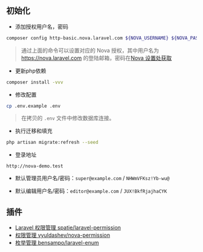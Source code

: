 ## 初始化

-   添加授权用户名，密码

```bash
composer config http-basic.nova.laravel.com ${NOVA_USERNAME} ${NOVA_PASSWORD}
```

> 通过上面的命令可以设置对应的 Nova 授权，其中用户名为 https://nova.laravel.com 的登陆邮箱，密码在[Nova 设置处获取](https://nova.laravel.com/settings#password)

- 更新php依赖

```bash
composer install -vvv
```

- 修改配置

```bash
cp .env.example .env
```

> 在拷贝的 `.env` 文件中修改数据库连接。

- 执行迁移和填充

```bash
php artisan migrate:refresh --seed
```

- 登录地址

```
http://nova-demo.test
```

- 默认管理员用户名/密码：`super@example.com` / `NHWmVFKsz!Yb-wu@`

- 默认编辑用户名/密码：`editor@example.com` / `JUX!BkfRjajhaCYK`


## 插件

-   [Laravel 权限管理 spatie/laravel-permission](https://github.com/spatie/laravel-permission)
-   [权限管理 vyuldashev/nova-permission](https://github.com/vyuldashev/nova-permission)
-   [枚举管理 bensampo/laravel-enum](https://github.com/BenSampo/laravel-enum)
